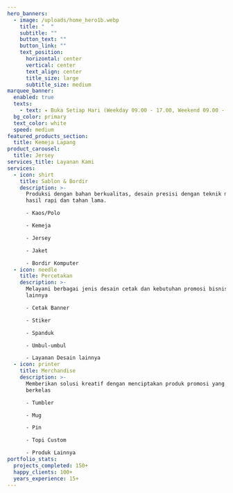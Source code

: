 ```yaml
---
hero_banners:
  - image: /uploads/home_hero1b.webp
    title: "  "
    subtitle: ""
    button_text: ""
    button_link: ""
    text_position:
      horizontal: center
      vertical: center
      text_align: center
      title_size: large
      subtitle_size: medium
marquee_banner:
  enabled: true
  texts:
    - text: ✦ Buka Setiap Hari (Weekday 09.00 - 17.00, Weekend 09.00 - 15.00)
  bg_color: primary
  text_color: white
  speed: medium
featured_products_section:
  title: Kemeja Lapang
product_carousel:
  title: Jersey
services_title: Layanan Kami
services:
  - icon: shirt
    title: Sablon & Bordir
    description: >-
      Produksi dengan bahan berkualitas, desain presisi dengan teknik modern,
      hasil rapi dan tahan lama.

      - K﻿aos/Polo 

      - K﻿emeja 

      - Jersey 

      - J﻿aket 

      - B﻿ordir Komputer
  - icon: needle
    title: Percetakan
    description: >-
      M﻿elayani berbagai jenis desain cetak dan kebutuhan promosi bisnis
      lainnya 

      - C﻿etak Banner 

      - S﻿tiker 

      - S﻿panduk 

      -﻿ Umbul-umbul 

      - L﻿ayanan Desain lainnya
  - icon: printer
    title: Merchandise
    description: >-
      M﻿emberikan solusi kreatif dengan menciptakan produk promosi yang unik dan
      berkelas 

      - T﻿umbler 

      - M﻿ug 

      - P﻿in 

      - Topi Custom 

      - P﻿roduk Lainnya 
portfolio_stats:
  projects_completed: 150+
  happy_clients: 100+
  years_experience: 15+
---
```

